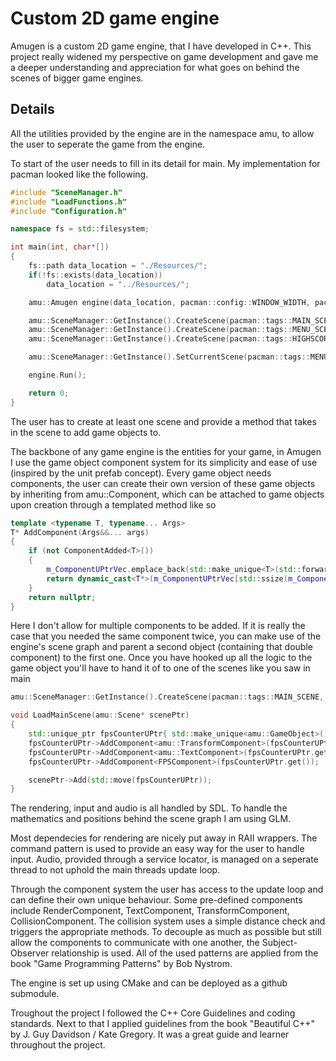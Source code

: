 # Custom 2D game engine
Amugen is a custom 2D game engine, that I have developed in C++. This project really widened my perspective on game development and gave me a deeper understanding and appreciation for what goes on behind the scenes of bigger game engines.

## Details
All the utilities provided by the engine are in the namespace amu, to allow the user to seperate the game from the engine.

To start of the user needs to fill in its detail for main. My implementation for pacman looked like the following.
```cpp
#include "SceneManager.h"
#include "LoadFunctions.h"
#include "Configuration.h"

namespace fs = std::filesystem;

int main(int, char*[]) 
{
	fs::path data_location = "./Resources/";
	if(!fs::exists(data_location))
		data_location = "../Resources/";

	amu::Amugen engine(data_location, pacman::config::WINDOW_WIDTH, pacman::config::WINDOW_HEIGHT);

	amu::SceneManager::GetInstance().CreateScene(pacman::tags::MAIN_SCENE, pacman::LoadMainScene);
	amu::SceneManager::GetInstance().CreateScene(pacman::tags::MENU_SCENE, pacman::LoadMenuScene);
	amu::SceneManager::GetInstance().CreateScene(pacman::tags::HIGHSCORE_SCENE, pacman::LoadHighscoreScene);

	amu::SceneManager::GetInstance().SetCurrentScene(pacman::tags::MENU_SCENE);

	engine.Run();

    return 0;
}
```
The user has to create at least one scene and provide a method that takes in the scene to add game objects to.

The backbone of any game engine is the entities for your game, in Amugen I use the game object component system for its simplicity and ease of use (inspired by the unit prefab concept).
Every game object needs components, the user can create their own version of these game objects by inheriting from amu::Component, which can be attached to game objects upon creation through a templated method like so
```cpp
template <typename T, typename... Args>
T* AddComponent(Args&&... args)
{
	if (not ComponentAdded<T>())
	{
		m_ComponentUPtrVec.emplace_back(std::make_unique<T>(std::forward<Args>(args)...));
		return dynamic_cast<T*>(m_ComponentUPtrVec[std::ssize(m_ComponentUPtrVec) - 1].get());
	}
	return nullptr;
}
```
Here I don't allow for multiple components to be added. If it is really the case that you needed the same component twice, you can make use of the engine's scene graph and parent a second object (containing that double component) to the first one. 
Once you have hooked up all the logic to the game object you'll have to hand it of to one of the scenes like you saw in main
```cpp
amu::SceneManager::GetInstance().CreateScene(pacman::tags::MAIN_SCENE, pacman::LoadMainScene);

void LoadMainScene(amu::Scene* scenePtr)
{
	std::unique_ptr fpsCounterUPtr{ std::make_unique<amu::GameObject>() };
	fpsCounterUPtr->AddComponent<amu::TransformComponent>(fpsCounterUPtr.get(), glm::vec2{ 50 , 50 });
	fpsCounterUPtr->AddComponent<amu::TextComponent>(fpsCounterUPtr.get(), "60", resources::font::LINGUA, 36);
	fpsCounterUPtr->AddComponent<FPSComponent>(fpsCounterUPtr.get());

	scenePtr->Add(std::move(fpsCounterUPtr));
}
```

The rendering, input and audio is all handled by SDL. To handle the mathematics and positions behind the scene graph I am using GLM.

Most dependecies for rendering are nicely put away in RAII wrappers. The command pattern is used to provide an easy way for the user to handle input. Audio, provided through a service locator, is managed on a seperate thread to not uphold the main threads update loop.

Through the component system the user has access to the update loop and can define their own unique behaviour. Some pre-defined components include RenderComponent, TextComponent, TransformComponent, CollisionComponent. The collision system uses a simple distance check and triggers the appropriate methods. To decouple as much as possible but still allow the components to communicate with one another, the Subject-Observer relationship is used.
All of the used patterns are applied from the book "Game Programming Patterns" by Bob Nystrom.

The engine is set up using CMake and can be deployed as a github submodule.

Troughout the project I followed the C++ Core Guidelines and coding standards. Next to that I applied guidelines from the book "Beautiful C++" by J. Guy Davidson / Kate Gregory. It was a great guide and learner throughout the project.

